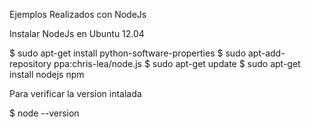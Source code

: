 Ejemplos Realizados con NodeJs

Instalar NodeJs en Ubuntu 12.04

$ sudo apt-get install python-software-properties 
$ sudo apt-add-repository ppa:chris-lea/node.js 
$ sudo apt-get update 
$ sudo apt-get install nodejs npm 

Para verificar la version intalada

$ node --version


